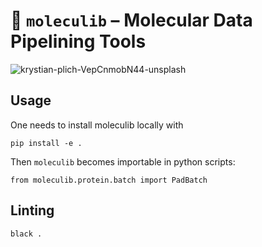 # 🧬 `moleculib` – Molecular Data Pipelining Tools

![krystian-plich-VepCnmobN44-unsplash](https://github.com/molecularmachines/moleculib/assets/11742939/bf445bc9-46ae-4dab-aea8-7ef6dfdc1124)


## Usage

One needs to install moleculib locally with 
```
pip install -e .
```
Then `moleculib` becomes importable in python scripts:

```
from moleculib.protein.batch import PadBatch
```

## Linting

```sh
black .
```
